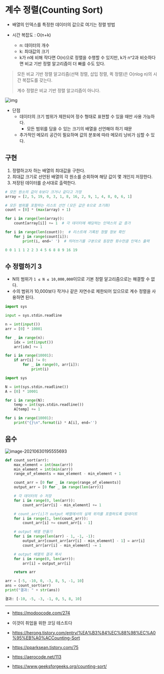 # 계수 정렬(Counting Sort)

- 배열의 인덱스를 특정한 데이터의 값으로 여기는 정렬 방법

- 시간 복잡도 : O(n+k) 
  - n: 데이터의 개수
  - k: 최대값의 크기
  - k가 n에 비해 작다면 O(n)으로 정렬을 수행할 수 있지만, k가 n^2과 비슷하다면 비교 기반 정렬 알고리즘이 더 빠를 수도 있다.

> 모든 비교 기반 정렬 알고리즘(선택 정렬, 삽입 정렬, 퀵 정렬)은 O(nlog n)의 시간 복잡도를 갖는다. 
>
> 계수 정렬은 비교 기반 정렬 알고리즘이 아니다.

![img](https://blog.kakaocdn.net/dn/cy09N0/btqDEGcC7HP/4kdKmugXaNkWyuicqEEK3k/img.png)

- 단점
  - 데이터의 크기 범위가 제한되어 정수 형태로 표현할 수 있을 때만 사용 가능하다.
    - 모든 범위를 담을 수 있는 크기의 배열을 선언해야 하기 때문
  - 추가적인 메모리 공간이 필요하며 값의 분포에 따라 메모리 낭비가 심할 수 있다.

## 구현 

1. 정렬하고자 하는 배열의 최대값을 구한다.
2. 최대값 크기로 선언된 배열의 각 원소를 순회하며 해당 값이 몇 개인지 저장한다.
3. 저장된 데이터를 순서대로 출력한다.

```py
# 모든 원소의 값이 0보다 크거나 같다고 가정
array = [2, 5, 19, 0, 3, 1, 8, 16, 2, 9, 1, 4, 8, 0, 6, 1]

# 모든 범위를 포함하는 리스트 선언 (모든 값은 0으로 초기화)
count = [0] * (max(array) + 1)

for i in range(len(array)):
    count[array[i]] += 1  # 각 데이터에 해당하는 인덱스의 값 증가

for i in range(len(count)):  # 리스트에 기록된 정렬 정보 확인
    for j in range(count[i]):
        print(i, end=' ')  # 띄어쓰기를 구분으로 등장한 횟수만큼 인덱스 출력
```

```python
0 0 1 1 1 2 2 3 4 5 6 8 8 9 16 19 
```



## 수 정렬하기 3

- N의 범위가 `1 ≤ N ≤ 10,000,000`이므로 기본 정렬 알고리즘으로는 해결할 수 없다.
- 수의 범위가 10,000보다 작거나 같은 자연수로 제한되어 있으므로 계수 정렬을 사용하면 된다.

```python
import sys

input = sys.stdin.readline

n = int(input())
arr = [0] * 10001

for _ in range(n):
    idx = int(input())
    arr[idx] += 1

for i in range(10001):
    if arr[i] != 0:
        for _ in range(0, arr[i]):
            print(i)
```

```python
import sys

N = int(sys.stdin.readline())
A = [0] * 10001

for i in range(N):
    temp = int(sys.stdin.readline())
    A[temp] += 1

for i in range(10001):
    print("{}\n".format(i) * A[i], end='')
```



## 음수

![image-20210630195555693](C:\Users\jisun\AppData\Roaming\Typora\typora-user-images\image-20210630195555693.png)

```python
def count_sort(arr):
    max_element = int(max(arr))
    min_element = int(min(arr))
    range_of_elements = max_element - min_element + 1

    count_arr = [0 for _ in range(range_of_elements)]
    output_arr = [0 for _ in range(len(arr))]

    # 각 데이터의 수 저장
    for i in range(0, len(arr)):
        count_arr[arr[i] - min_element] += 1

    # count_arr[i]가 output 배열에서의 실제 위치를 포함하도록 업데이트
    for i in range(1, len(count_arr)):
        count_arr[i] += count_arr[i - 1]

    # output 배열 만들기
    for i in range(len(arr) - 1, -1, -1):
        output_arr[count_arr[arr[i] - min_element] - 1] = arr[i]
        count_arr[arr[i] - min_element] -= 1

    # output 배열의 결과 복사
    for i in range(0, len(arr)):
        arr[i] = output_arr[i]

    return arr

arr = [-5, -10, 0, -3, 8, 5, -1, 10]
ans = count_sort(arr)
print("결과: " + str(ans))
```

```python
결과: [-10, -5, -3, -1, 0, 5, 8, 10]
```



---

- https://modoocode.com/274
- 이것이 취업을 위한 코딩 테스트다

- https://herong.tistory.com/entry/%EA%B3%84%EC%88%98%EC%A0%95%EB%A0%ACCounting-Sort

- https://pparksean.tistory.com/75

- https://aerocode.net/113

- https://www.geeksforgeeks.org/counting-sort/
